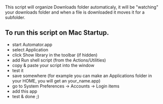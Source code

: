 
This script will organize Downloads folder automaticaly, it will be "watching" your downloads folder and when a file is downloaded it moves it for a subfolder.

## To run this script on Mac Startup.
 - start Automator.app
 - select Application
 - click Show library in the toolbar (if hidden)
 - add Run shell script (from the Actions/Utilities)
 - copy & paste your script into the window
 - test it
 - save somewhere (for example you can make an Applications folder in your HOME, you will get an your_name.app)
 - go to System Preferences -> Accounts -> Login items
 - add this app
 - test & done ;)

